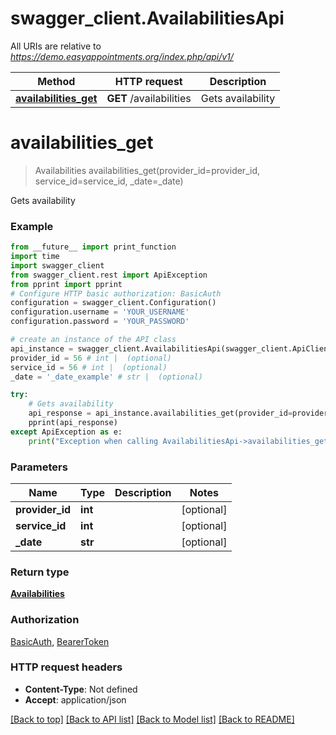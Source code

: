 # swagger_client.AvailabilitiesApi

All URIs are relative to *https://demo.easyappointments.org/index.php/api/v1/*

Method | HTTP request | Description
------------- | ------------- | -------------
[**availabilities_get**](AvailabilitiesApi.md#availabilities_get) | **GET** /availabilities | Gets availability

# **availabilities_get**
> Availabilities availabilities_get(provider_id=provider_id, service_id=service_id, _date=_date)

Gets availability

### Example
```python
from __future__ import print_function
import time
import swagger_client
from swagger_client.rest import ApiException
from pprint import pprint
# Configure HTTP basic authorization: BasicAuth
configuration = swagger_client.Configuration()
configuration.username = 'YOUR_USERNAME'
configuration.password = 'YOUR_PASSWORD'

# create an instance of the API class
api_instance = swagger_client.AvailabilitiesApi(swagger_client.ApiClient(configuration))
provider_id = 56 # int |  (optional)
service_id = 56 # int |  (optional)
_date = '_date_example' # str |  (optional)

try:
    # Gets availability
    api_response = api_instance.availabilities_get(provider_id=provider_id, service_id=service_id, _date=_date)
    pprint(api_response)
except ApiException as e:
    print("Exception when calling AvailabilitiesApi->availabilities_get: %s\n" % e)
```

### Parameters

Name | Type | Description  | Notes
------------- | ------------- | ------------- | -------------
 **provider_id** | **int**|  | [optional] 
 **service_id** | **int**|  | [optional] 
 **_date** | **str**|  | [optional] 

### Return type

[**Availabilities**](Availabilities.md)

### Authorization

[BasicAuth](../README.md#BasicAuth), [BearerToken](../README.md#BearerToken)

### HTTP request headers

 - **Content-Type**: Not defined
 - **Accept**: application/json

[[Back to top]](#) [[Back to API list]](../README.md#documentation-for-api-endpoints) [[Back to Model list]](../README.md#documentation-for-models) [[Back to README]](../README.md)


